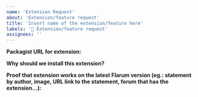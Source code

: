 ```yaml
---
name: 'Extension Request'
about: 'Extension/feature request'
title: 'Insert name of the extension/feature here'
labels: '🙋 Extension/feature request'
assignees: ''
---
```


<!-- 
WARNING: 

Text in these blocks, or in [//]: # <text> will NOT be
visible in the issue. They are just comments to guide you through
the issue creation process. Please, do not type anything in them.
You can also remove them, if you want. -->

<!-- Please request only 1 extension per issue!
Bazaar or Upload extensions are not compatible with FreeFlarum. See #18 (https://github.com/gwillem/freeflarum.com/issues/18)
-->

__Packagist URL for extension:__

[//]: # "Replace this line with the packagist URL, such as https://packagist.com/..."

__Why should we install this extension?__

[//]: # "In short, tell us why we should install this extension and how it would be beneficial towards the community."

[//]: # "We honor extension requests that have at least 5 upvotes on this ticket. So ask your friends to upvote."

__Proof that extension works on the latest Flarum version (eg.: statement by author, image, URL link to the statement, forum that has the extension...):__

<!-- 
Most extensions have their official discussion at https://discuss.flarum.org. 
If they are labeled as "incompatible" there, it means that they are incompatible
with Flarum, and therefore they will not work at FreeFlarum either. Sorry.

You can also check for version requirements at the extension's Packagist page.

You can quickly navigate to the discussion page by doing a quick search with keywords 
such as "<extension name> Flarum" and you should get link to the Discuss. 
Most extension authors also leave a link to the discussion at Discuss in the README.md 
file in their GitHub repository.

If you cannot find any discussion related to the extension at Discuss, there is also a
possibility that it simply doesn't exist (yes, that is possible too).

Also please note that extensions that are not labeled as incompatible at Discuss could
still not be compatible with Flarum (Bazaar for example, see the top note, pinned issues or simply #18)
-->
